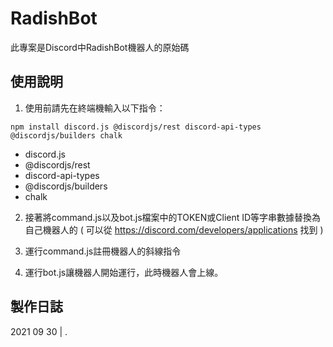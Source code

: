 # RadishBot
此專案是Discord中RadishBot機器人的原始碼
## 使用說明
1. 使用前請先在終端機輸入以下指令：
```
npm install discord.js @discordjs/rest discord-api-types @discordjs/builders chalk
```
* discord.js
* @discordjs/rest
* discord-api-types
* @discordjs/builders
* chalk

2. 接著將command.js以及bot.js檔案中的TOKEN或Client ID等字串數據替換為自己機器人的
( 可以從 https://discord.com/developers/applications 找到 )

3. 運行command.js註冊機器人的斜線指令

4. 運行bot.js讓機器人開始運行，此時機器人會上線。

## 製作日誌

2021 09 30 | .
